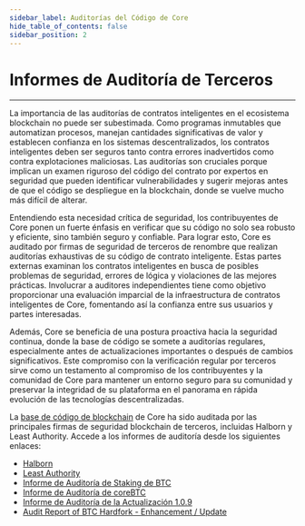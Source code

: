 ```yaml
---
sidebar_label: Auditorías del Código de Core
hide_table_of_contents: false
sidebar_position: 2
---
```


# Informes de Auditoría de Terceros

---

La importancia de las auditorías de contratos inteligentes en el ecosistema blockchain no puede ser subestimada. Como programas inmutables que automatizan procesos, manejan cantidades significativas de valor y establecen confianza en los sistemas descentralizados, los contratos inteligentes deben ser seguros tanto contra errores inadvertidos como contra explotaciones maliciosas. Las auditorías son cruciales porque implican un examen riguroso del código del contrato por expertos en seguridad que pueden identificar vulnerabilidades y sugerir mejoras antes de que el código se despliegue en la blockchain, donde se vuelve mucho más difícil de alterar.

Entendiendo esta necesidad crítica de seguridad, los contribuyentes de Core ponen un fuerte énfasis en verificar que su código no solo sea robusto y eficiente, sino también seguro y confiable. Para lograr esto, Core es auditado por firmas de seguridad de terceros de renombre que realizan auditorías exhaustivas de su código de contrato inteligente. Estas partes externas examinan los contratos inteligentes en busca de posibles problemas de seguridad, errores de lógica y violaciones de las mejores prácticas. Involucrar a auditores independientes tiene como objetivo proporcionar una evaluación imparcial de la infraestructura de contratos inteligentes de Core, fomentando así la confianza entre sus usuarios y partes interesadas.

Además, Core se beneficia de una postura proactiva hacia la seguridad continua, donde la base de código se somete a auditorías regulares, especialmente antes de actualizaciones importantes o después de cambios significativos. Este compromiso con la verificación regular por terceros sirve como un testamento al compromiso de los contribuyentes y la comunidad de Core para mantener un entorno seguro para su comunidad y preservar la integridad de su plataforma en el panorama en rápida evolución de las tecnologías descentralizadas.

La [base de código de blockchain](https://github.com/coredao-org) de Core ha sido auditada por las principales firmas de seguridad blockchain de terceros, incluidas Halborn y Least Authority. Accede a los informes de auditoría desde los siguientes enlaces:

- [Halborn](https://github.com/HalbornSecurity/PublicReports/blob/master/Solidity%20Smart%20Contract%20Audits/CoreDAO_Genesis_Smart_Contract_Security_Audit_Report_Halborn_Final.pdf)
- [Least Authority](https://leastauthority.com/blog/audits/audit-of-core-dao-layer-1-smart-contracts/)
- [Informe de Auditoría de Staking de BTC](https://www.halborn.com/audits/coredao/btc-staking)
- [Informe de Auditoría de coreBTC](https://www.halborn.com/audits/coredao/corebtc)
- [Informe de Auditoría de la Actualización 1.0.9](https://www.halborn.com/audits/coredao/109-upgrade-release)
- [Audit Report of BTC Hardfork - Enhancement / Update](https://www.halborn.com/audits/coredao/btc-hardfork-enhancement-update)

